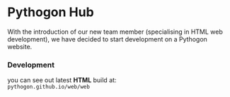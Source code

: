 # Pythogon Hub  
With the introduction of our new team member (specialising in HTML web development), we have decided to start development on a Pythogon website.

### Development
you can see out latest **HTML** build at:  
`pythogon.github.io/web/web`
